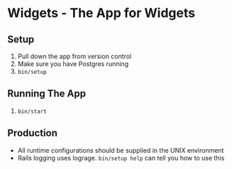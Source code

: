 # Widgets - The App for Widgets

## Setup

1. Pull down the app from version control
2. Make sure you have Postgres running
3. `bin/setup`

## Running The App

1. `bin/start`

## Production

* All runtime configurations should be supplied in the UNIX environment
* Rails logging uses lograge. `bin/setup help` can tell you how to use this
